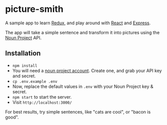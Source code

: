 # picture-smith
A sample app to learn [Redux](http://redux.js.org/), and play around with [React](https://facebook.github.io/react/) and [Express](http://expressjs.com/).

The app will take a simple sentence and transform it into pictures using the [Noun Project](https://thenounproject.com) API.

## Installation

- `npm install`
- You will need a [noun project account](https://thenounproject.com). Create one, and grab your API key and secret.
- `cp .env.example .env`
- Now, replace the default values in `.env` with your Noun Project key & secret.
- `npm start` to start the server.
- Visit `http://localhost:3000/`

For best results, try simple sentences, like "cats are cool", or "bacon is good".
